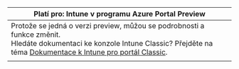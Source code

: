 |Platí pro: Intune v programu Azure Portal Preview |
|--|
|Protože se jedná o verzi preview, můžou se podrobnosti a funkce změnit.<br>Hledáte dokumentaci ke konzole Intune Classic? Přejděte na téma [Dokumentace k Intune pro portál Classic](https://docs.microsoft.com/intune/).|
| |


<!--HONumber=Feb17_HO1-->


